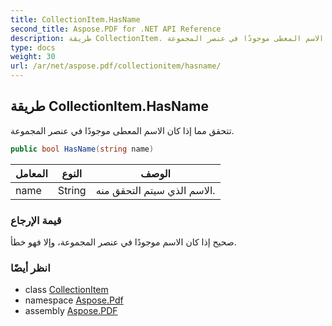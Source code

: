 ```yaml
---
title: CollectionItem.HasName
second_title: Aspose.PDF for .NET API Reference
description: طريقة CollectionItem. تتحقق مما إذا كان الاسم المعطى موجودًا في عنصر المجموعة
type: docs
weight: 30
url: /ar/net/aspose.pdf/collectionitem/hasname/
---
```

## طريقة CollectionItem.HasName

تتحقق مما إذا كان الاسم المعطى موجودًا في عنصر المجموعة.

```csharp
public bool HasName(string name)
```

| المعامل | النوع | الوصف |
| --- | --- | --- |
| name | String | الاسم الذي سيتم التحقق منه. |

### قيمة الإرجاع

صحيح إذا كان الاسم موجودًا في عنصر المجموعة، وإلا فهو خطأ.

### انظر أيضًا

* class [CollectionItem](../)
* namespace [Aspose.Pdf](../../../aspose.pdf/)
* assembly [Aspose.PDF](../../../)